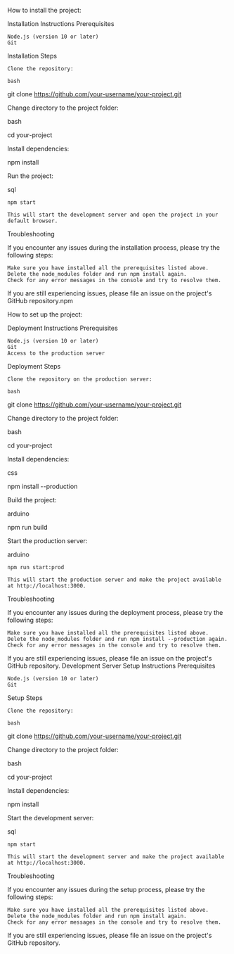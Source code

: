 How to install the project:

Installation Instructions
Prerequisites

    Node.js (version 10 or later)
    Git

Installation Steps

    Clone the repository:

    bash

git clone https://github.com/your-username/your-project.git

Change directory to the project folder:

bash

cd your-project

Install dependencies:

npm install

Run the project:

sql

    npm start

    This will start the development server and open the project in your default browser.

Troubleshooting

If you encounter any issues during the installation process, please try the following steps:

    Make sure you have installed all the prerequisites listed above.
    Delete the node_modules folder and run npm install again.
    Check for any error messages in the console and try to resolve them.

If you are still experiencing issues, please file an issue on the project's GitHub repository.npm

How to set up the project:

Deployment Instructions
Prerequisites

    Node.js (version 10 or later)
    Git
    Access to the production server

Deployment Steps

    Clone the repository on the production server:

    bash

git clone https://github.com/your-username/your-project.git

Change directory to the project folder:

bash

cd your-project

Install dependencies:

css

npm install --production

Build the project:

arduino

npm run build

Start the production server:

arduino

    npm run start:prod

    This will start the production server and make the project available at http://localhost:3000.

Troubleshooting

If you encounter any issues during the deployment process, please try the following steps:

    Make sure you have installed all the prerequisites listed above.
    Delete the node_modules folder and run npm install --production again.
    Check for any error messages in the console and try to resolve them.

If you are still experiencing issues, please file an issue on the project's GitHub repository.
Development Server Setup Instructions
Prerequisites

    Node.js (version 10 or later)
    Git

Setup Steps

    Clone the repository:

    bash

git clone https://github.com/your-username/your-project.git

Change directory to the project folder:

bash

cd your-project

Install dependencies:

npm install

Start the development server:

sql

    npm start

    This will start the development server and make the project available at http://localhost:3000.

Troubleshooting

If you encounter any issues during the setup process, please try the following steps:

    Make sure you have installed all the prerequisites listed above.
    Delete the node_modules folder and run npm install again.
    Check for any error messages in the console and try to resolve them.

If you are still experiencing issues, please file an issue on the project's GitHub repository.
